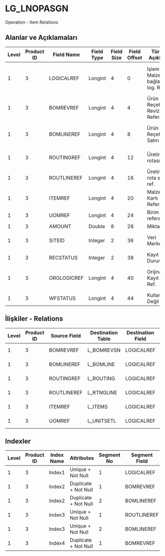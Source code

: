# LG_LNOPASGN

Operation - Item Relations

## Alanlar ve Açıklamaları

| Level | Product ID | Field Name | Field Type | Field Size | Field Offset | Türkçe Açıklama | Expression |
| ----- | ---------- | ---------- | ---------- | ---------- | ------------ | --------------- | ---------- |
| 1 | 3 | LOGICALREF | Longint | 4 | 0 | İşlem - Malzeme bağlantı log. Ref. | Operation - Item Relation Logical Reference |
| 1 | 3 | BOMREVREF | Longint | 4 | 4 | Ürün Reçetesi Revizyonu Referansı | Bill Of Material Revision Reference |
| 1 | 3 | BOMLINEREF | Longint | 4 | 8 | Ürün Reçetesi Satırı Ref. | Bill Of Material Line Reference |
| 1 | 3 | ROUTINGREF | Longint | 4 | 12 | Üretim rotası ref. | Production Route Reference |
| 1 | 3 | ROUTLINEREF | Longint | 4 | 16 | Üretim rota satırı ref. | Production Route Line Reference |
| 1 | 3 | ITEMREF | Longint | 4 | 20 | Malzeme Kartı Referansı | Item Card Reference |
| 1 | 3 | UOMREF | Longint | 4 | 24 | Birim referansı | Unit Reference |
| 1 | 3 | AMOUNT | Double | 8 | 28 | Miktar | Quantity |
| 1 | 3 | SITEID | Integer | 2 | 36 | Veri Merkezi | Data Processing Site |
| 1 | 3 | RECSTATUS | Integer | 2 | 38 | Kayıt Durumu | Record Status |
| 1 | 3 | ORGLOGICREF | Longint | 4 | 40 | Orijinal Kayıt Log. Ref. | Original Record Logical Reference |
| 1 | 3 | WFSTATUS | Longint | 4 | 44 | Kullanımda Değil | Not In Use |

## İlişkiler - Relations

| Level | Product ID | Source Field | Destination Table | Destination Field | Relation Type | Extra Condition |
| ----- | ---------- | ------------ | ---------------- | ---------------- | ------------- | --------------- |
| 1 | 3 | BOMREVREF | L_BOMREVSN | LOGICALREF | one-to-one |  |
| 1 | 3 | BOMLINEREF | L_BOMLINE | LOGICALREF | one-to-one |  |
| 1 | 3 | ROUTINGREF | L_ROUTING | LOGICALREF | one-to-one |  |
| 1 | 3 | ROUTLINEREF | L_RTNGLINE | LOGICALREF | one-to-one |  |
| 1 | 3 | ITEMREF | L_ITEMS | LOGICALREF | one-to-one |  |
| 1 | 3 | UOMREF | L_UNITSETL | LOGICALREF | one-to-one |  |

## Indexler

| Level | Product ID | Index Name | Attributes | Segment No | Segment Field | Sense |
| ----- | ---------- | ---------- | ---------- | ---------- | ------------- | ----- |
| 1 | 3 | Index1 | Unique + Not Null | 1 | LOGICALREF | Ascending |
| 1 | 3 | Index2 | Duplicate + Not Null | 1 | BOMREVREF | Ascending |
| 1 | 3 | Index2 | Duplicate + Not Null | 2 | BOMLINEREF | Ascending |
| 1 | 3 | Index3 | Unique + Not Null | 1 | ROUTLINEREF | Ascending |
| 1 | 3 | Index3 | Unique + Not Null | 2 | BOMLINEREF | Ascending |
| 1 | 3 | Index4 | Duplicate + Not Null | 1 | BOMREVREF | Ascending |
